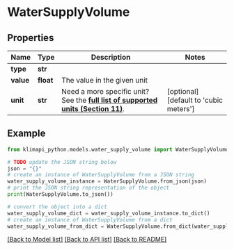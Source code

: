 # WaterSupplyVolume


## Properties

Name | Type | Description | Notes
------------ | ------------- | ------------- | -------------
**type** | **str** |  | 
**value** | **float** | The value in the given unit | 
**unit** | **str** | Need a more specific unit? See the **[full list of supported units (Section 11)](https://convert.js.org/types/_unitsbymeasureraw)**. | [optional] [default to 'cubic meters']

## Example

```python
from klimapi_python.models.water_supply_volume import WaterSupplyVolume

# TODO update the JSON string below
json = "{}"
# create an instance of WaterSupplyVolume from a JSON string
water_supply_volume_instance = WaterSupplyVolume.from_json(json)
# print the JSON string representation of the object
print(WaterSupplyVolume.to_json())

# convert the object into a dict
water_supply_volume_dict = water_supply_volume_instance.to_dict()
# create an instance of WaterSupplyVolume from a dict
water_supply_volume_from_dict = WaterSupplyVolume.from_dict(water_supply_volume_dict)
```
[[Back to Model list]](../README.md#documentation-for-models) [[Back to API list]](../README.md#documentation-for-api-endpoints) [[Back to README]](../README.md)


